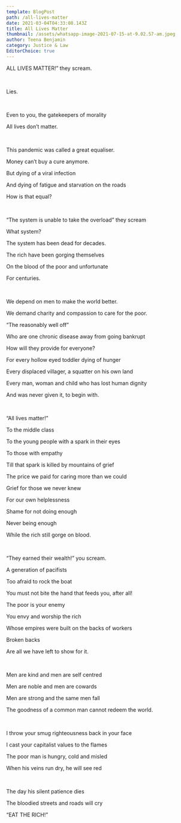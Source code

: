```yaml
---
template: BlogPost
path: /all-lives-matter
date: 2021-03-04T04:33:08.143Z
title: All Lives Matter
thumbnail: /assets/whatsapp-image-2021-07-15-at-9.02.57-am.jpeg
author: Teena Benjamin
category: Justice & Law
EditorChoice: true
---
```

ALL LIVES MATTER!” they scream.

<br>

Lies.

<br>

Even to you, the gatekeepers of morality

All lives don’t matter.

<br>

This pandemic was called a great equaliser.

Money can’t buy a cure anymore.

But dying of a viral infection

And dying of fatigue and starvation on the roads

How is that equal?

<br>

“The system is unable to take the overload” they scream

What system?

The system has been dead for decades.

The rich have been gorging themselves

On the blood of the poor and unfortunate

For centuries.

<br>

We depend on men to make the world better.

We demand charity and compassion to care for the poor.

“The reasonably well off”

Who are one chronic disease away from going bankrupt

How will they provide for everyone?

For every hollow eyed toddler dying of hunger

Every displaced villager, a squatter on his own land

Every man, woman and child who has lost human dignity

And was never given it, to begin with.

<br>

“All lives matter!”

To the middle class

To the young people with a spark in their eyes

To those with empathy

Till that spark is killed by mountains of grief

The price we paid for caring more than we could

Grief for those we never knew

For our own helplessness

Shame for not doing enough

Never being enough

While the rich still gorge on blood.

<br>

“They earned their wealth!” you scream.

A generation of pacifists

Too afraid to rock the boat

You must not bite the hand that feeds you, after all!

The poor is your enemy

You envy and worship the rich

Whose empires were built on the backs of workers

Broken backs

Are all we have left to show for it.

<br>

Men are kind and men are self centred

Men are noble and men are cowards

Men are strong and the same men fall

The goodness of a common man cannot redeem the world.

<br>

I throw your smug righteousness back in your face

I cast your capitalist values to the flames

The poor man is hungry, cold and misled

When his veins run dry, he will see red

<br>

The day his silent patience dies

The bloodied streets and roads will cry

“EAT THE RICH!”